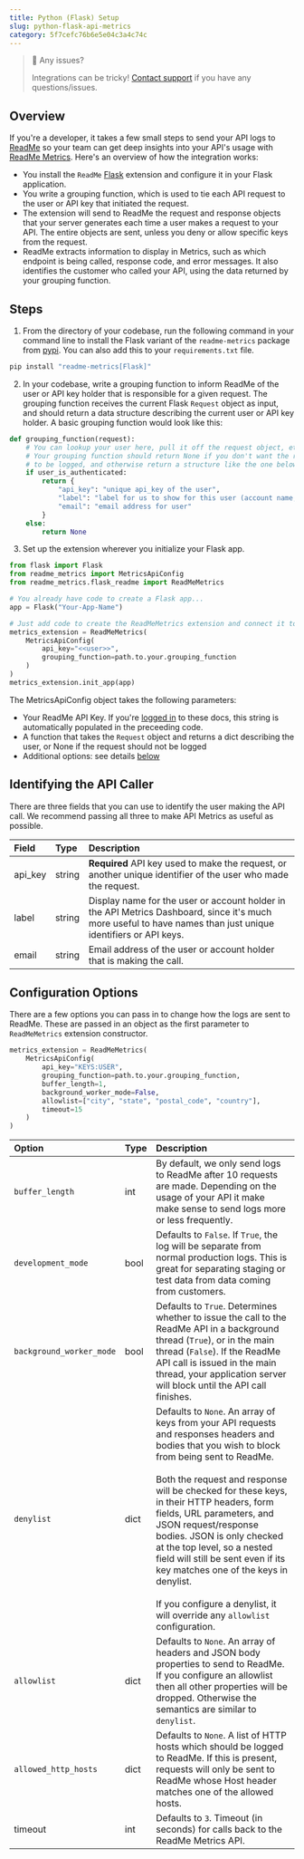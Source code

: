 ```yaml
---
title: Python (Flask) Setup
slug: python-flask-api-metrics
category: 5f7cefc76b6e5e04c3a4c74c
---
```


> 🚧 Any issues?
>
> Integrations can be tricky! [Contact support](https://docs.readme.com/guides/docs/contact-support) if you have any questions/issues.

## Overview

If you're a developer, it takes a few small steps to send your API logs to [ReadMe](http://readme.com/) so your team can get deep insights into your API's usage with [ReadMe Metrics](https://readme.com/metrics). Here's an overview of how the integration works:

- You install the `ReadMe` [Flask](https://flask.palletsprojects.com/) extension and configure it in your Flask application.
- You write a grouping function, which is used to tie each API request to the user or API key that initiated the request.
- The extension will send to ReadMe the request and response objects that your server generates each time a user makes a request to your API. The entire objects are sent, unless you deny or allow specific keys from the request.
- ReadMe extracts information to display in Metrics, such as which endpoint is being called, response code, and error messages. It also identifies the customer who called your API, using the data returned by your grouping function.

## Steps

1. From the directory of your codebase, run the following command in your command line to install the Flask variant of the `readme-metrics` package from [pypi](https://pypi.org/project/readme-metrics/). You can also add this to your `requirements.txt` file.

```bash
pip install "readme-metrics[Flask]"
```

2. In your codebase, write a grouping function to inform ReadMe of the user or API key holder that is responsible for a given request. The grouping function receives the current Flask `Request` object as input, and should return a data structure describing the current user or API key holder. A basic grouping function would look like this:

```python
def grouping_function(request):
    # You can lookup your user here, pull it off the request object, etc.
    # Your grouping function should return None if you don't want the request
    # to be logged, and otherwise return a structure like the one below.
    if user_is_authenticated:
        return {
            "api_key": "unique api_key of the user",
            "label": "label for us to show for this user (account name, user name, email, etc)",
            "email": "email address for user"
        }
    else:
        return None
```

3. Set up the extension wherever you initialize your Flask app.

```python
from flask import Flask
from readme_metrics import MetricsApiConfig
from readme_metrics.flask_readme import ReadMeMetrics

# You already have code to create a Flask app...
app = Flask("Your-App-Name")

# Just add code to create the ReadMeMetrics extension and connect it to your app.
metrics_extension = ReadMeMetrics(
    MetricsApiConfig(
        api_key="<<user>>",
        grouping_function=path.to.your.grouping_function
    )
)
metrics_extension.init_app(app)
```

The MetricsApiConfig object takes the following parameters:

- Your ReadMe API Key. If you're [logged in](https://dash.readme.io/to/metrics) to these docs, this string is automatically populated in the preceeding code.
- A function that takes the `Request` object and returns a dict describing the user, or None if the request should not be logged
- Additional options: see details [below](#section-configuration-options)

## Identifying the API Caller

There are three fields that you can use to identify the user making the API call. We recommend passing all three to make API Metrics as useful as possible.

<!-- prettier-ignore-start -->
| Field | Type | Description |
| :--- | :--- | :--- |
| api_key | string | **Required** API key used to make the request, or another unique identifier of the user who made the request. |
| label | string | Display name for the user or account holder in the API Metrics Dashboard, since it's much more useful to have names than just unique identifiers or API keys. |
| email | string | Email address of the user or account holder that is making the call. |
<!-- prettier-ignore-end -->

## Configuration Options

There are a few options you can pass in to change how the logs are sent to ReadMe. These are passed in an object as the first parameter to `ReadMeMetrics` extension constructor.

```python
metrics_extension = ReadMeMetrics(
    MetricsApiConfig(
        api_key="KEYS:USER",
        grouping_function=path.to.your.grouping_function,
        buffer_length=1,
        background_worker_mode=False,
        allowlist=["city", "state", "postal_code", "country"],
        timeout=15
    )
)
```

<!-- prettier-ignore-start -->
| Option | Type | Description |
| :--- | :--- | :--- |
| `buffer_length` | int | By default, we only send logs to ReadMe after 10 requests are made. Depending on the usage of your API it make make sense to send logs more or less frequently. |
| `development_mode` | bool | Defaults to `False`. If `True`, the log will be separate from normal production logs. This is great for separating staging or test data from data coming from customers. |
| `background_worker_mode` | bool | Defaults to `True`. Determines whether to issue the call to the ReadMe API in a background thread (`True`), or in the main thread (`False`). If the ReadMe API call is issued in the main thread, your application server will block until the API call finishes. |
| `denylist` | dict | Defaults to `None`. An array of keys from your API requests and responses headers and bodies that you wish to block from being sent to ReadMe.<br /><br />Both the request and response will be checked for these keys, in their HTTP headers, form fields, URL parameters, and JSON request/response bodies. JSON is only checked at the top level, so a nested field will still be sent even if its key matches one of the keys in denylist.<br /><br />If you configure a denylist, it will override any `allowlist` configuration. |
| `allowlist`	| dict | Defaults to `None`. An array of headers and JSON body properties to send to ReadMe. If you configure an allowlist then all other properties will be dropped. Otherwise the semantics are similar to `denylist`. |
| `allowed_http_hosts` | dict | Defaults to `None`. A list of HTTP hosts which should be logged to ReadMe. If this is present, requests will only be sent to ReadMe whose Host header matches one of the allowed hosts. |
| timeout | int | Defaults to `3`. Timeout (in seconds) for calls back to the ReadMe Metrics API. |
<!-- prettier-ignore-end -->
